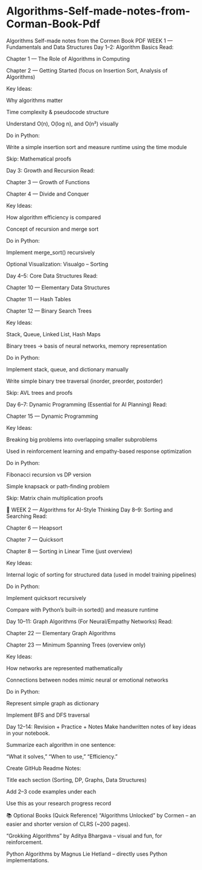 # Algorithms-Self-made-notes-from-Corman-Book-Pdf
Algorithms Self-made notes from the Cormen Book PDF
 WEEK 1 — Fundamentals and Data Structures
Day 1–2: Algorithm Basics
Read:


Chapter 1 — The Role of Algorithms in Computing


Chapter 2 — Getting Started (focus on Insertion Sort, Analysis of Algorithms)


Key Ideas:


Why algorithms matter


Time complexity & pseudocode structure


Understand O(n), O(log n), and O(n²) visually


Do in Python:


Write a simple insertion sort and measure runtime using the time module


Skip: Mathematical proofs



Day 3: Growth and Recursion
Read:


Chapter 3 — Growth of Functions


Chapter 4 — Divide and Conquer


Key Ideas:


How algorithm efficiency is compared


Concept of recursion and merge sort


Do in Python:


Implement merge_sort() recursively


Optional Visualization: Visualgo – Sorting



Day 4–5: Core Data Structures
Read:


Chapter 10 — Elementary Data Structures


Chapter 11 — Hash Tables


Chapter 12 — Binary Search Trees


Key Ideas:


Stack, Queue, Linked List, Hash Maps


Binary trees → basis of neural networks, memory representation


Do in Python:


Implement stack, queue, and dictionary manually


Write simple binary tree traversal (inorder, preorder, postorder)


Skip: AVL trees and proofs



Day 6–7: Dynamic Programming (Essential for AI Planning)
Read:


Chapter 15 — Dynamic Programming


Key Ideas:


Breaking big problems into overlapping smaller subproblems


Used in reinforcement learning and empathy-based response optimization


Do in Python:


Fibonacci recursion vs DP version


Simple knapsack or path-finding problem


Skip: Matrix chain multiplication proofs



📅 WEEK 2 — Algorithms for AI-Style Thinking
Day 8–9: Sorting and Searching
Read:


Chapter 6 — Heapsort


Chapter 7 — Quicksort


Chapter 8 — Sorting in Linear Time (just overview)


Key Ideas:


Internal logic of sorting for structured data (used in model training pipelines)


Do in Python:


Implement quicksort recursively


Compare with Python’s built-in sorted() and measure runtime



Day 10–11: Graph Algorithms (For Neural/Empathy Networks)
Read:


Chapter 22 — Elementary Graph Algorithms


Chapter 23 — Minimum Spanning Trees (overview only)


Key Ideas:


How networks are represented mathematically


Connections between nodes mimic neural or emotional networks


Do in Python:


Represent simple graph as dictionary


Implement BFS and DFS traversal



Day 12–14: Revision + Practice + Notes
Make handwritten notes of key ideas in your notebook.


Summarize each algorithm in one sentence:


“What it solves,” “When to use,” “Efficiency.”


Create GitHub Readme Notes:


Title each section (Sorting, DP, Graphs, Data Structures)


Add 2–3 code examples under each


Use this as your research progress record



📚 Optional Books (Quick Reference)
“Algorithms Unlocked” by Cormen – an easier and shorter version of CLRS (~200 pages).


“Grokking Algorithms” by Aditya Bhargava – visual and fun, for reinforcement.


Python Algorithms by Magnus Lie Hetland – directly uses Python implementations.


